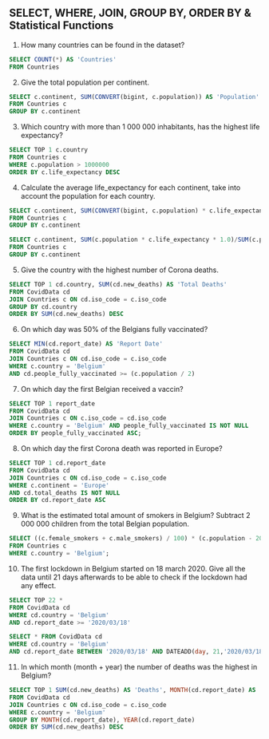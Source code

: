 ## SELECT, WHERE, JOIN, GROUP BY, ORDER BY & Statistical Functions

1. How many countries can be found in the dataset?

```sql
SELECT COUNT(*) AS 'Countries'
FROM Countries
```

2. Give the total population per continent.

```sql
SELECT c.continent, SUM(CONVERT(bigint, c.population)) AS 'Population'
FROM Countries c
GROUP BY c.continent
```

3. Which country with more than 1 000 000 inhabitants, has the highest life expectancy?

```sql
SELECT TOP 1 c.country
FROM Countries c
WHERE c.population > 1000000
ORDER BY c.life_expectancy DESC
```

4. Calculate the average life_expectancy for each continent, take into account the population for each country.

```sql
SELECT c.continent, SUM(CONVERT(bigint, c.population) * c.life_expectancy)/SUM(CONVERT(bigint, c.population)) AS 'Average life expectancy'
FROM Countries c
GROUP BY c.continent
```

```sql
SELECT c.continent, SUM(c.population * c.life_expectancy * 1.0)/SUM(c.population * 1.0) AS 'Average life expectancy'
FROM Countries c
GROUP BY c.continent
```

5. Give the country with the highest number of Corona deaths.

```sql
SELECT TOP 1 cd.country, SUM(cd.new_deaths) AS 'Total Deaths'
FROM CovidData cd
JOIN Countries c ON cd.iso_code = c.iso_code
GROUP BY cd.country
ORDER BY SUM(cd.new_deaths) DESC
```

6. On which day was 50% of the Belgians fully vaccinated?

```sql
SELECT MIN(cd.report_date) AS 'Report Date'
FROM CovidData cd
JOIN Countries c ON cd.iso_code = c.iso_code
WHERE c.country = 'Belgium'
AND cd.people_fully_vaccinated >= (c.population / 2)
```

7. On which day the first Belgian received a vaccin?

```sql
SELECT TOP 1 report_date
FROM CovidData cd
JOIN Countries c ON c.iso_code = cd.iso_code
WHERE c.country = 'Belgium' AND people_fully_vaccinated IS NOT NULL
ORDER BY people_fully_vaccinated ASC;
```

8. On which day the first Corona death was reported in Europe?

```sql
SELECT TOP 1 cd.report_date
FROM CovidData cd
JOIN Countries c ON cd.iso_code = c.iso_code
WHERE c.continent = 'Europe'
AND cd.total_deaths IS NOT NULL
ORDER BY cd.report_date ASC
```

9. What is the estimated total amount of smokers in Belgium? Subtract 2 000 000 children from the total Belgian population.

```sql
SELECT ((c.female_smokers + c.male_smokers) / 100) * (c.population - 2000000) AS 'Smokers'
FROM Countries c
WHERE c.country = 'Belgium';
```

10. The first lockdown in Belgium started on 18 march 2020. Give all the data until 21 days afterwards to be able to check if the lockdown had any effect.

```sql
SELECT TOP 22 *
FROM CovidData cd
WHERE cd.country = 'Belgium'
AND cd.report_date >= '2020/03/18'
```

```sql
SELECT * FROM CovidData cd
WHERE cd.country = 'Belgium'
AND cd.report_date BETWEEN '2020/03/18' AND DATEADD(day, 21,'2020/03/18');
```

11. In which month (month + year) the number of deaths was the highest in Belgium?

```sql
SELECT TOP 1 SUM(cd.new_deaths) AS 'Deaths', MONTH(cd.report_date) AS 'Month', YEAR(cd.report_date) AS 'Year'
FROM CovidData cd
JOIN Countries c ON cd.iso_code = c.iso_code
WHERE c.country = 'Belgium'
GROUP BY MONTH(cd.report_date), YEAR(cd.report_date)
ORDER BY SUM(cd.new_deaths) DESC
```
